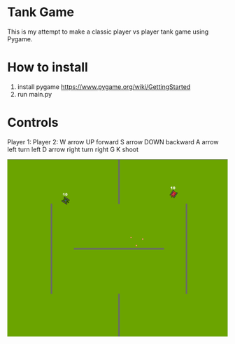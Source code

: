 # Tank Game
This is my attempt to make a classic player vs player tank game using Pygame.

# How to install
1. install pygame https://www.pygame.org/wiki/GettingStarted
2. run main.py

# Controls
Player 1:   Player 2:
W           arrow UP          forward
S           arrow DOWN        backward
A           arrow left        turn left
D           arrow right       turn right
G           K                 shoot

![Screenshot](Tank_Game/screenshot_01.png?raw=true "Title")
